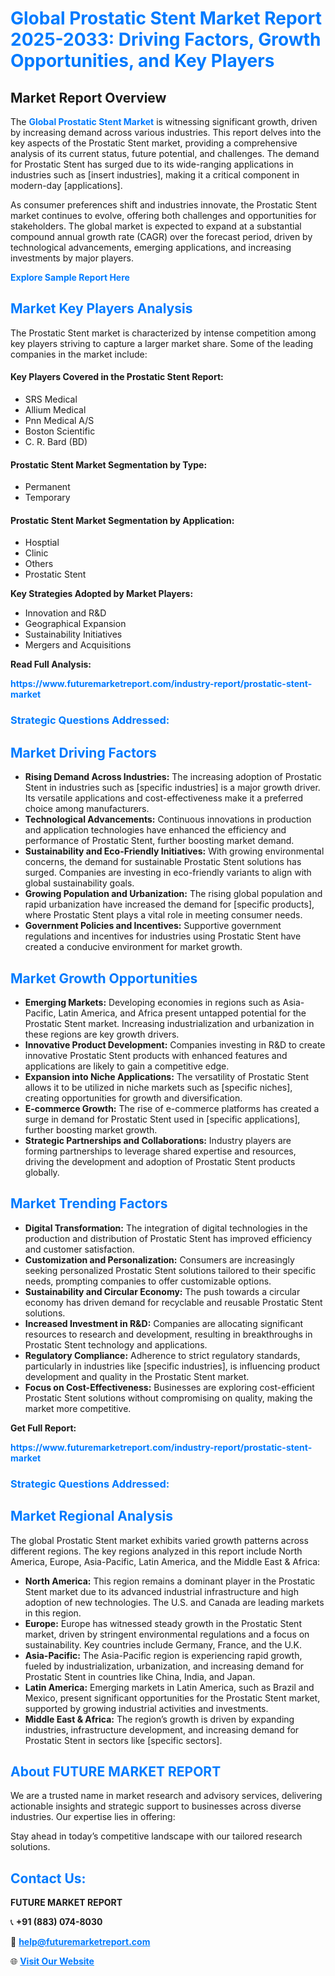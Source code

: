 <h1 style="color: #007BFF;">Global Prostatic Stent Market Report 2025-2033: Driving Factors, Growth Opportunities, and Key Players</h1>

<section id="overview">
<h2>Market Report Overview</h2>
<p>The <a href="https://www.futuremarketreport.com/industry-report/prostatic-stent-market" style="color: #007BFF; text-decoration: none;"><strong>Global Prostatic Stent Market</strong></a> is witnessing significant growth, driven by increasing demand across various industries. This report delves into the key aspects of the Prostatic Stent market, providing a comprehensive analysis of its current status, future potential, and challenges. The demand for Prostatic Stent has surged due to its wide-ranging applications in industries such as [insert industries], making it a critical component in modern-day [applications].</p>
<p>As consumer preferences shift and industries innovate, the Prostatic Stent market continues to evolve, offering both challenges and opportunities for stakeholders. The global market is expected to expand at a substantial compound annual growth rate (CAGR) over the forecast period, driven by technological advancements, emerging applications, and increasing investments by major players.</p>
</section>

<section id="overview">
<p><a href="https://www.futuremarketreport.com/request-sample/reportId=125028" style="color: #007BFF; text-decoration: none;"><strong>Explore Sample Report Here</strong></a></p>
</section>

<section id="key-players">
<h2 style="color: #007BFF;">Market Key Players Analysis</h2>
<p>The Prostatic Stent market is characterized by intense competition among key players striving to capture a larger market share. Some of the leading companies in the market include:</p>
<h4>Key Players Covered in the Prostatic Stent Report:</h4>
<ul><li>SRS Medical</li><li>Allium Medical</li><li>Pnn Medical A/S</li><li>Boston Scientific</li><li>C. R. Bard (BD)</li></ul>
<h4>Prostatic Stent Market Segmentation by Type:</h4>
<ul><li>Permanent</li><li>Temporary</li></ul>

<h4>Prostatic Stent Market Segmentation by Application:</h4>
<ul><li>Hosptial</li><li>Clinic</li><li>Others</li><li>Prostatic Stent</li></ul>
<p><strong>Key Strategies Adopted by Market Players:</strong></p>
<ul>
<li>Innovation and R&D</li>
<li>Geographical Expansion</li>
<li>Sustainability Initiatives</li>
<li>Mergers and Acquisitions</li>
</ul>
</section>

<section>
<p><strong>Read Full Analysis: </strong></p><a href="https://www.futuremarketreport.com/industry-report/prostatic-stent-market" style="color: #007BFF; text-decoration: none;"><strong>https://www.futuremarketreport.com/industry-report/prostatic-stent-market</strong></a>
<h3 style="color: #007BFF;">Strategic Questions Addressed:</h3>
</section>

<section id="driving-factors">
<h2 style="color: #007BFF;">Market Driving Factors</h2>
<ul>
<li><strong>Rising Demand Across Industries:</strong> The increasing adoption of Prostatic Stent in industries such as [specific industries] is a major growth driver. Its versatile applications and cost-effectiveness make it a preferred choice among manufacturers.</li>
<li><strong>Technological Advancements:</strong> Continuous innovations in production and application technologies have enhanced the efficiency and performance of Prostatic Stent, further boosting market demand.</li>
<li><strong>Sustainability and Eco-Friendly Initiatives:</strong> With growing environmental concerns, the demand for sustainable Prostatic Stent solutions has surged. Companies are investing in eco-friendly variants to align with global sustainability goals.</li>
<li><strong>Growing Population and Urbanization:</strong> The rising global population and rapid urbanization have increased the demand for [specific products], where Prostatic Stent plays a vital role in meeting consumer needs.</li>
<li><strong>Government Policies and Incentives:</strong> Supportive government regulations and incentives for industries using Prostatic Stent have created a conducive environment for market growth.</li>
</ul>
</section>

<section id="growth-opportunities">
<h2 style="color: #007BFF;">Market Growth Opportunities</h2>
<ul>
<li><strong>Emerging Markets:</strong> Developing economies in regions such as Asia-Pacific, Latin America, and Africa present untapped potential for the Prostatic Stent market. Increasing industrialization and urbanization in these regions are key growth drivers.</li>
<li><strong>Innovative Product Development:</strong> Companies investing in R&D to create innovative Prostatic Stent products with enhanced features and applications are likely to gain a competitive edge.</li>
<li><strong>Expansion into Niche Applications:</strong> The versatility of Prostatic Stent allows it to be utilized in niche markets such as [specific niches], creating opportunities for growth and diversification.</li>
<li><strong>E-commerce Growth:</strong> The rise of e-commerce platforms has created a surge in demand for Prostatic Stent used in [specific applications], further boosting market growth.</li>
<li><strong>Strategic Partnerships and Collaborations:</strong> Industry players are forming partnerships to leverage shared expertise and resources, driving the development and adoption of Prostatic Stent products globally.</li>
</ul>
</section>

<section id="trending-factors">
<h2 style="color: #007BFF;">Market Trending Factors</h2>
<ul>
<li><strong>Digital Transformation:</strong> The integration of digital technologies in the production and distribution of Prostatic Stent has improved efficiency and customer satisfaction.</li>
<li><strong>Customization and Personalization:</strong> Consumers are increasingly seeking personalized Prostatic Stent solutions tailored to their specific needs, prompting companies to offer customizable options.</li>
<li><strong>Sustainability and Circular Economy:</strong> The push towards a circular economy has driven demand for recyclable and reusable Prostatic Stent solutions.</li>
<li><strong>Increased Investment in R&D:</strong> Companies are allocating significant resources to research and development, resulting in breakthroughs in Prostatic Stent technology and applications.</li>
<li><strong>Regulatory Compliance:</strong> Adherence to strict regulatory standards, particularly in industries like [specific industries], is influencing product development and quality in the Prostatic Stent market.</li>
<li><strong>Focus on Cost-Effectiveness:</strong> Businesses are exploring cost-efficient Prostatic Stent solutions without compromising on quality, making the market more competitive.</li>
</ul>
</section>

<section>
<p><strong>Get Full Report: </strong></p><a href="https://www.futuremarketreport.com/industry-report/prostatic-stent-market" style="color: #007BFF; text-decoration: none;"><strong>https://www.futuremarketreport.com/industry-report/prostatic-stent-market</strong></a>
<h3 style="color: #007BFF;">Strategic Questions Addressed:</h3>
</section>


<section id="regional-analysis">
<h2 style="color: #007BFF;">Market Regional Analysis</h2>
<p>The global Prostatic Stent market exhibits varied growth patterns across different regions. The key regions analyzed in this report include North America, Europe, Asia-Pacific, Latin America, and the Middle East & Africa:</p>
<ul>
<li><strong>North America:</strong> This region remains a dominant player in the Prostatic Stent market due to its advanced industrial infrastructure and high adoption of new technologies. The U.S. and Canada are leading markets in this region.</li>
<li><strong>Europe:</strong> Europe has witnessed steady growth in the Prostatic Stent market, driven by stringent environmental regulations and a focus on sustainability. Key countries include Germany, France, and the U.K.</li>
<li><strong>Asia-Pacific:</strong> The Asia-Pacific region is experiencing rapid growth, fueled by industrialization, urbanization, and increasing demand for Prostatic Stent in countries like China, India, and Japan.</li>
<li><strong>Latin America:</strong> Emerging markets in Latin America, such as Brazil and Mexico, present significant opportunities for the Prostatic Stent market, supported by growing industrial activities and investments.</li>
<li><strong>Middle East & Africa:</strong> The region’s growth is driven by expanding industries, infrastructure development, and increasing demand for Prostatic Stent in sectors like [specific sectors].</li>
</ul>
</section>

<footer>
<h2 style="color: #007BFF;">About FUTURE MARKET REPORT</h2>
<p>We are a trusted name in market research and advisory services, delivering actionable insights and strategic support to businesses across diverse industries. Our expertise lies in offering:</p>

<p>Stay ahead in today’s competitive landscape with our tailored research solutions.</p>

<h2 style="color: #007BFF;">Contact Us:</h2>
<p><strong>FUTURE MARKET REPORT</strong></p>
<p>📞 <strong>+91 (883) 074-8030</strong></p>
<p>📧 <strong><a href="mailto:help@futuremarketreport.com" style="color: #007BFF;">help@futuremarketreport.com</a></strong></p>
<p>🌐 <strong><a href="https://www.futuremarketreport.com/" style="color: #007BFF;">Visit Our Website</a></strong></p>
</footer>